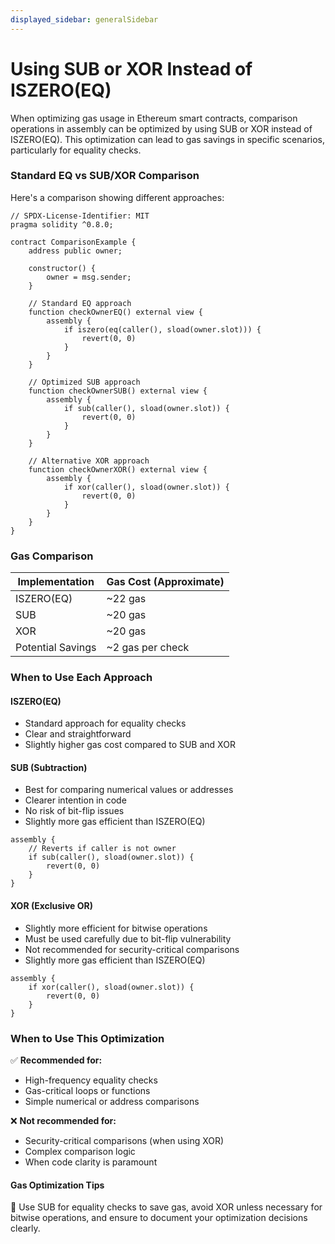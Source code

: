 ```yaml
---
displayed_sidebar: generalSidebar
---
```


# Using SUB or XOR Instead of ISZERO(EQ)

When optimizing gas usage in Ethereum smart contracts, comparison operations in assembly can be optimized by using SUB or XOR instead of ISZERO(EQ). This optimization can lead to gas savings in specific scenarios, particularly for equality checks.

### Standard EQ vs SUB/XOR Comparison

Here's a comparison showing different approaches:

```solidity
// SPDX-License-Identifier: MIT
pragma solidity ^0.8.0;

contract ComparisonExample {
    address public owner;

    constructor() {
        owner = msg.sender;
    }

    // Standard EQ approach
    function checkOwnerEQ() external view {
        assembly {
            if iszero(eq(caller(), sload(owner.slot))) {
                revert(0, 0)
            }
        }
    }

    // Optimized SUB approach
    function checkOwnerSUB() external view {
        assembly {
            if sub(caller(), sload(owner.slot)) {
                revert(0, 0)
            }
        }
    }

    // Alternative XOR approach
    function checkOwnerXOR() external view {
        assembly {
            if xor(caller(), sload(owner.slot)) {
                revert(0, 0)
            }
        }
    }
}
```

### Gas Comparison

| Implementation     | Gas Cost (Approximate) |
| ----------------- | --------------------- |
| ISZERO(EQ)        | ~22 gas              |
| SUB               | ~20 gas              |
| XOR               | ~20 gas              |
| Potential Savings | ~2 gas per check     |

### When to Use Each Approach

#### ISZERO(EQ)
- Standard approach for equality checks
- Clear and straightforward
- Slightly higher gas cost compared to SUB and XOR

#### SUB (Subtraction)
- Best for comparing numerical values or addresses
- Clearer intention in code
- No risk of bit-flip issues
- Slightly more gas efficient than ISZERO(EQ)

```solidity
assembly {
    // Reverts if caller is not owner
    if sub(caller(), sload(owner.slot)) {
        revert(0, 0)
    }
}
```

#### XOR (Exclusive OR)
- Slightly more efficient for bitwise operations
- Must be used carefully due to bit-flip vulnerability
- Not recommended for security-critical comparisons
- Slightly more gas efficient than ISZERO(EQ)

```solidity
assembly {
    if xor(caller(), sload(owner.slot)) {
        revert(0, 0)
    }
}
```

### When to Use This Optimization

✅ **Recommended for:**
- High-frequency equality checks
- Gas-critical loops or functions
- Simple numerical or address comparisons

❌ **Not recommended for:**
- Security-critical comparisons (when using XOR)
- Complex comparison logic
- When code clarity is paramount

#### Gas Optimization Tips

🌟 Use SUB for equality checks to save gas, avoid XOR unless necessary for bitwise operations, and ensure to document your optimization decisions clearly.
